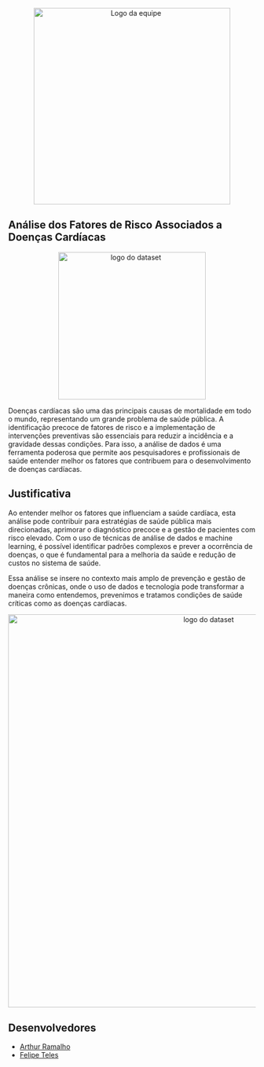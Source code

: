 <p align="center">
  <img src="https://i.imgur.com/0B6ttpO.png" alt="Logo da equipe" width="400"/>
</p>

## Análise dos Fatores de Risco Associados a Doenças Cardíacas

<p align="center">
  <img src="https://imgur.com/RcLLVLq.png" alt="logo do dataset" width="300"/>
</p>

Doenças cardíacas são uma das principais causas de mortalidade em todo o mundo, representando um grande problema de saúde pública. 
A identificação precoce de fatores de risco e a implementação de intervenções preventivas são essenciais para reduzir a incidência e a gravidade dessas condições. 
Para isso, a análise de dados é uma ferramenta poderosa que permite aos pesquisadores e profissionais de saúde entender melhor os fatores que contribuem para o desenvolvimento de doenças cardíacas.

## Justificativa

Ao entender melhor os fatores que influenciam a saúde cardíaca, esta análise pode contribuir para estratégias de saúde pública mais direcionadas, aprimorar o diagnóstico precoce e a gestão de pacientes com risco elevado. Com o uso de técnicas de análise de dados e machine learning, é possível identificar padrões complexos e prever a ocorrência de doenças, o que é fundamental para a melhoria da saúde e redução de custos no sistema de saúde.

Essa análise se insere no contexto mais amplo de prevenção e gestão de doenças crônicas, onde o uso de dados e tecnologia pode transformar a maneira como entendemos, prevenimos e tratamos condições de saúde críticas como as doenças cardíacas.

<p align="center">
  <img src="https://i.imgur.com/D5DLZqz.png" alt="logo do dataset" width="800"/>
</p>


## Desenvolvedores
 - [Arthur Ramalho](https://github.com/Arthurrfreire)
 - [Felipe Teles](https://github.com/felinjob)
